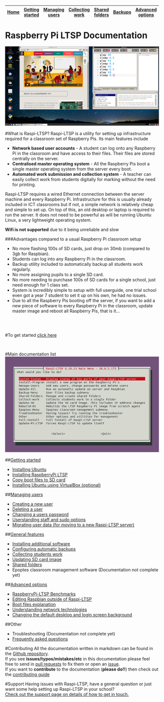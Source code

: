 [Home](README.md)    | [Getting started](installation/getting-started.md)     | [Managing users](manage-users/README.md) | [Collecting work](collect-work.md) | [Shared folders](shared-folders/README.md) | [Backups](backups/README.md) | [Advanced options](advanced/README.md) 
| :-----------: |:-------------:| :-----:| :-----:| :-----:| :-----:| :-----:| 


Raspberry Pi LTSP Documentation
===============================


![](images/desktop-sonic-pi.jpeg)



#What is Raspi-LTSP?
Raspi-LTSP is a utility for setting up infrastructure required for a classroom set of Raspberry Pis.
Its main features include
- **Network based user accounts** - A student can log onto any Raspberry Pi in the classroom and have access to their files. Their files are stored centrally on the server.
- **Centralised master operating system** - All the Raspberry Pis boot a single master operating system from the server every boot.
- **Automated work submission and collection system** - A teacher can easily collect work from students digitally for marking without the need for printing.

Raspi-LTSP requires a wired Ethernet connection between the server machine and every Raspberry Pi. Infrastructure for this is usually already included in ICT classrooms but if not, a simple network is relatively cheap and simple to set up.
On top of this, an old desktop or laptop is required to run the server. It does not need to be powerful as will be running Ubuntu Linux, a very lightweight operating system.  

**Wifi is not supported** due to it being unreliable and slow

###Advantages compared to a usual Raspberry Pi classroom setup
- No more flashing 100s of SD cards, just drop on 30mb (compared to 3gb for Raspbian).
- Students can log into any Raspberry Pi in the classroom.
- Backup utility included to automatically backup all students work regularly.
- No more assigning pupils to a single SD card.
- No more needing to purchase 100s of SD cards for a single school, just need enough for 1 class set.
- System is incredibly simple to setup with full userguide, one trial school even got a year 7 student to set it up on his own, he had no issues.
- Due to all the Raspberry Pis booting off the server, if you want to add a new piece of software to every Raspberry Pi in the classroom, update master image and reboot all Raspberry Pis, that is it...
<br>
<br>

#To get started [click here](installation/getting-started.md)
   
<br>   
   
#Main documentation list
![](images/raspi-ltsp-home.jpeg)

##[Getting started](installation/getting-started.md)    
  - [Installing Ubuntu](installation/installing-ubuntu.md)  
  - [Installing RaspberryPi LTSP](installation/installing-raspi-ltsp.md)
  - [Copy boot files to SD card](installation/sd-card-copy.md)
  - [Installing Ubuntu using VirtualBox (optional)](installation/virtualbox.md)


##[Managing users](manage-users/README.md)   
  - [Creating a new user](manage-users/creating-users.md)
  - [Deleting a user](manage-users/deleting-users.md)  
  - [Changing a users password](manage-users/change-password.md)  
  - [Userstanding staff and sudo options](manage-users/staff-sudo.md)  
  - [Migrating user data (for moving to a new Raspi-LTSP server)](manage-users/migration.md)

##[General features](general-features.md)

- [Installing additional software](installation/installing-software.md)  
- [Configuring automatic backups](backups/README.md)
- [Collecting students work](collect-work.md)  
- [Updating SD card image](sd-card-update.md) 
- [Shared folders](shared-folders/README.md)
- Epoptes classroom management software (Documentation not complete yet)

##[Advanced options](advanced/README.md)
  - [RaspberryPi-LTSP Benchmarks](advanced/benchmarks.md)
  - [Editing Raspbian outside of Raspi-LTSP](advanced/editing-outside.md)  
  - [Boot files explanation](advanced/boot-files.md)  
  - [Understanding network technologies](advanced/network-technologies.md)
  - [Changing the default desktop and login screen background](advanced/change-background.md)

##Other

- Troubleshooting (Documentation not complete yet)
- [Frequently asked questions](faq.md)

#Contributing
All the documentation written in markdown can be found in the [Github repository](https://github.com/RaspberryPi-LTSP/RaspberryPi-LTSP-Documentation).   
If you see **issues/typos/mistakes/etc** in this documentation please feel free to send in [pull requests](https://github.com/RaspberryPi-LTSP/RaspberryPi-LTSP-Documentation/pulls) to fix them or open an [issue](https://github.com/RaspberryPi-LTSP/RaspberryPi-LTSP-Documentation/issues).  
If you want to **contribute** to the documentation (**please do!!**) then check out the [contributing guide](CONTRIBUTING.md)

#Support
Having issues with Raspi-LTSP, have a general question or just want some help setting up Raspi-LTSP in your school?   
[Check out the support page on details of how to get in touch.](support.md)
   